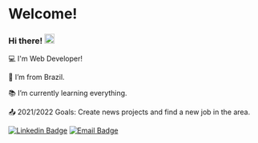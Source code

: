 # Welcome!

### Hi there! <img src=https://raw.githubusercontent.com/TheDudeThatCode/TheDudeThatCode/master/Assets/Earth.gif width="20">

 
💻 I'm Web Developer!

🏡 I’m from Brazil.

📚 I’m currently learning everything.

📤 2021/2022 Goals: Create news projects and find a new job in the area.


[![Linkedin Badge](https://img.shields.io/badge/-LinkedIn-blue?style=flat-square&logo=Linkedin&logoColor=white&link=hhttps://www.linkedin.com/in/gean-felipe-malachovski-71986521a/)](https://www.linkedin.com/in/gean-felipe-malachovski-71986521a/)
[![Email Badge](https://img.shields.io/badge/Email-nothefallen@gmail.com-red)](mailto:nothefallen@gmail.com-red)
